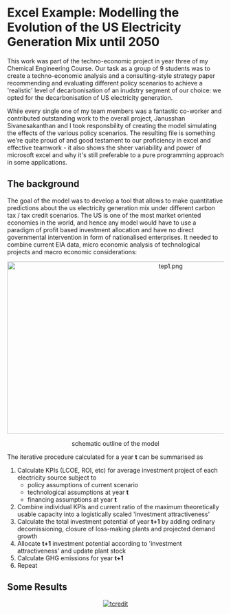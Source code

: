 # Excel Example: Modelling the Evolution of the US Electricity Generation Mix until 2050 

This work was part of the techno-economic project in year three of my Chemical Engineering Course. Our task as a group of 9 students was to create a techno-economic analysis and a  consulting-style strategy paper recommending and evaluating different policy scenarios to achieve a 'realistic' level of decarbonisation of an inudstry segment of our choice: we opted for the decarbonisation of US electricity generation.

While every single one of my team members was a fantastic co-worker and contributed outstanding work to the overall project, Janusshan Sivanesakanthan and I took responsbility of creating the model simulating the effects of the various policy scenarios. The resulting file is something we're quite proud of and good testament to our proficiency in excel and effective teamwork - it also shows the sheer variability and power of microsoft excel and why it's still preferable to a pure programming approach in some applications.

## The background

The goal of the model was to develop a tool that allows to make quantitative predictions about the us electricity generation mix under different carbon tax / tax credit scenarios. The US is one of the most market oriented economies in the world, and hence any model would have to use a paradigm of profit based investment allocation and have no direct governmental intervention in form of nationalised enterprises. It needed to combine current EIA data, micro economic analysis of technological projects and macro economic considerations: 

<p align="center">
<img src="https://imgbbb.com/images/2020/08/26/tep1.png" alt="tep1.png" border="0" width="745" height="400"/>
</p>

<p align="center">
       schematic outline of the model
</p>

The iterative procedure calculated for a year **t** can be summarised as
1. Calculate KPIs (LCOE, ROI, etc) for average investment project of each electricity source subject to  
    * policy assumptions of current scenario 
    * technological assumptions at year **t**
    * financing assumptions at year **t**
2. Combine individual KPIs and current ratio of the maximum theoretically usable capacity into a logistically scaled 'investment attractiveness'
3. Calculate the total investment potential of year **t+1** by adding ordinary decomissioning, closure of loss-making plants and projected demand growth
4. Allocate **t+1** investment potential according to 'investment attractiveness' and update plant stock
5. Calculate GHG emissions for year **t+1**
6. Repeat

## Some Results
<p align="center">
<a href="https://ibb.co/vDRgbLD"><img src="https://i.ibb.co/V35rdM3/tcredit.png" alt="tcredit" border="0"></a>
</p>
